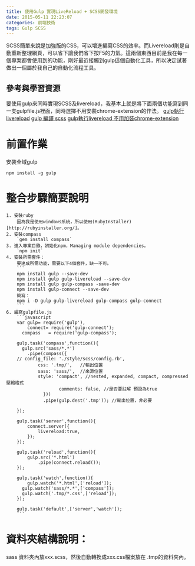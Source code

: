 ```yaml
---
title: 使用Gulp 實現LiveReload + SCSS開發環境
date: 2015-05-11 22:23:07
categories: 前端技術
tags: Gulp SCSS
---
```

SCSS簡單來說是加強版的CSS，可以增進編寫CSS的效率。而Livereload則是自動重新整理網頁，可以省下讓我們省下按F5的力氣。這兩個東西目前是我在每一個專案都會使用到的功能，剛好最近接觸到gulp這個自動化工具，所以決定試著做出一個屬於我自己的自動化流程工具。
<!--more-->

## 參考與學習資源
要使用gulp來同時實現SCSS及livereload，我基本上就是將下面兩個功能寫到同一支gulpfile.js裡面，同時選擇不用安裝chrome-extension的作法。
[gulp執行livereload](http://michaelhsu.tw/2014/06/11/gulp-livereload/)
[gulp 編譯 scss](http://www.oxxostudio.tw/articles/201503/gulp-4-scss-sass.html)
[gulp執行livereload 不用加裝chrome-extension](http://andyyou.logdown.com/posts/223484-using-gulp-for-front-end-development-server)

# 前置作業
安裝全域gulp
```
npm install -g gulp
```

# 整合步驟簡要說明
	1. 安裝ruby
		因為我是使用windows系統，所以使用(RubyInstaller)[http://rubyinstaller.org/]。
	2. 安裝compass
		`gem install compass`
	3. 進入專案目錄，初始化npm，Managing module dependencies。
		`npm init`
	4. 安裝所需套件：
		要達成所需功能，需要以下4個套件，缺一不可。
		```
		npm install gulp --save-dev
		npm install gulp gulp-livereload --save-dev
		npm install gulp gulp-compass -save-dev
		npm install gulp-connect --save-dev
		簡寫：
		npm i -D gulp gulp-livereload gulp-compass gulp-connect
		```
	6. 編寫gulpfile.js
		```javascript
		var gulp= require('gulp'),
			connect= require('gulp-connect');
		  compass   = require('gulp-compass');

		gulp.task('compass',function(){
		  gulp.src('sass/*.*')
		    .pipe(compass({
		// config_file: './style/scss/config.rb',
		        css: '.tmp/',   //輸出位置
		        sass: 'sass/',  //來源位置
		        style: 'compact', //nested, expanded, compact, compressed 壓縮格式
						comments: false, //是否要註解 預設為true
		          }))
		          .pipe(gulp.dest('.tmp')); //輸出位置，非必要

		});

		gulp.task('server',function(){
			connect.server({
				livereload:true,
			});
		});

		gulp.task('reload',function(){
			gulp.src('*.html')
				.pipe(connect.reload());
		});

		gulp.task('watch',function(){
			gulp.watch('*.html',['reload']);
		  gulp.watch('sass/*.*',['compass']);
		  gulp.watch('.tmp/*.css',['reload']);
		});

		gulp.task('default',['server','watch']);
		```
# 資料夾結構說明：
sass 資料夾內放xxx.scss，然後自動轉換成xxx.css檔案放在 .tmp的資料夾內。
